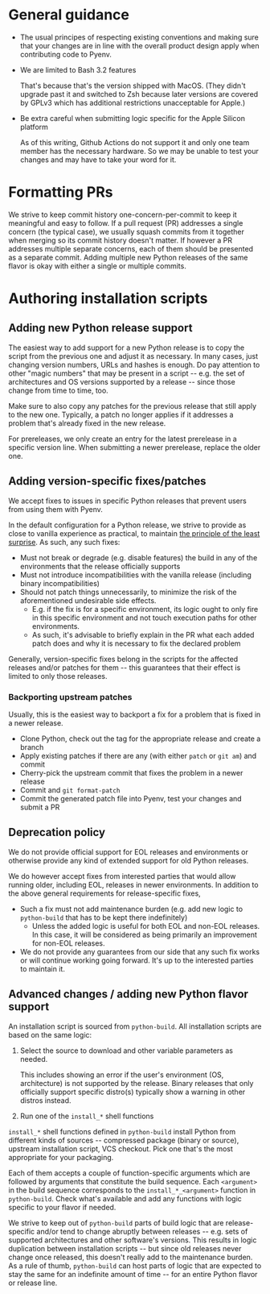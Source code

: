 General guidance
================

* The usual principes of respecting existing conventions and making sure that your changes
  are in line with the overall product design apply when contributing code to Pyenv.

* We are limited to Bash 3.2 features

  That's because that's the version shipped with MacOS.
  (They didn't upgrade past it and switched to Zsh because later versions
  are covered by GPLv3 which has additional restrictions unacceptable for Apple.)

* Be extra careful when submitting logic specific for the Apple Silicon platform

  As of this writing, Github Actions do not support it and only one team member has the necessary hardware.
  So we may be unable to test your changes and may have to take your word for it.


Formatting PRs
==============

We strive to keep commit history one-concern-per-commit to keep it meaningful and easy to follow.
If a pull request (PR) addresses a single concern (the typical case), we usually squash commits
from it together when merging so its commit history doesn't matter.
If however a PR addresses multiple separate concerns, each of them should be presented as a separate commit.
Adding multiple new Python releases of the same flavor is okay with either a single or multiple commits.


Authoring installation scripts
==============================

Adding new Python release support
---------------------------------

The easiest way to add support for a new Python release is to copy the script from the previous one
and adjust it as necessary. In many cases, just changing version numbers, URLs and hashes is enough.
Do pay attention to other "magic numbers" that may be present in a script --
e.g. the set of architectures and OS versions supported by a release -- since those change from time to time, too.

Make sure to also copy any patches for the previous release that still apply to the new one.
Typically, a patch no longer applies if it addresses a problem that's already fixed in the new release.

For prereleases, we only create an entry for the latest prerelease in a specific version line.
When submitting a newer prerelease, replace the older one.


Adding version-specific fixes/patches
-------------------------------------

We accept fixes to issues in specific Python releases that prevent users from using them with Pyenv.

In the default configuration for a Python release, we strive to provide as close to vanilla experience as practical,
to maintain [the principle of the least surprise](https://en.wikipedia.org/wiki/Principle_of_least_astonishment).
As such, any such fixes:

* Must not break or degrade (e.g. disable features) the build in any of the environments that the release officially supports
* Must not introduce incompatibilities with the vanilla release (including binary incompatibilities)
* Should not patch things unnecessarily, to minimize the risk of the aforementioned undesirable side effects.
  * E.g. if the fix is for a specific environment, its logic ought to only fire in this specific environment and not touch execution paths for other environments.
  * As such, it's advisable to briefly explain in the PR what each added patch does and why it is necessary to fix the declared problem

Generally, version-specific fixes belong in the scripts for the affected releases and/or patches for them -- this guarantees that their effect is limited to only those releases.

<h3>Backporting upstream patches</h3>

Usually, this is the easiest way to backport a fix for a problem that is fixed in a newer release.

* Clone Python, check out the tag for the appropriate release and create a branch
* Apply existing patches if there are any (with either `patch` or `git am`) and commit
* Cherry-pick the upstream commit that fixes the problem in a newer release
* Commit and `git format-patch`
* Commit the generated patch file into Pyenv, test your changes and submit a PR


Deprecation policy
------------------

We do not provide official support for EOL releases and environments or otherwise provide any kind of extended support for old Python releases.

We do however accept fixes from interested parties that would allow running older, including EOL, releases in newer environments.
In addition to the above general requirements for release-specific fixes,

* Such a fix must not add maintenance burden (e.g. add new logic to `python-build` that has to be kept there indefinitely)
  * Unless the added logic is useful for both EOL and non-EOL releases. In this case, it will be considered as being primarily an improvement for non-EOL releases.
* We do not provide any guarantees from our side that any such fix works or will continue working going forward. It's up to the interested parties to maintain it.


Advanced changes / adding new Python flavor support
---------------------------------------------------

An installation script is sourced from `python-build`. All installation scripts are based on the same logic:

1. Select the source to download and other variable parameters as needed.

   This includes showing an error if the user's environment (OS, architecture) is not supported by the release.
   Binary releases that only officially support specific distro(s) typically show a warning in other distros instead.

2. Run one of the `install_*` shell functions

`install_*` shell functions defined in `python-build` install Python from different kinds of sources -- compressed package (binary or source), upstream installation script, VCS checkout. Pick one that's the most appropriate for your packaging.

Each of them accepts a couple of function-specific arguments which are followed by arguments that constitute the build sequence. Each `<argument>` in the build sequence corresponds to the `install_*_<argument>` function in `python-build`. Check what's available and add any functions with logic specific to your flavor if needed.

We strive to keep out of `python-build` parts of build logic that are release-specific and/or tend to change abruptly between releases -- e.g. sets of supported architectures and other software's versions. This results in logic duplication between installation scripts -- but since old releases never change once released, this doesn't really add to the maintenance burden. As a rule of thumb, `python-build` can host parts of logic that are expected to stay the same for an indefinite amount of time -- for an entire Python flavor or release line.
